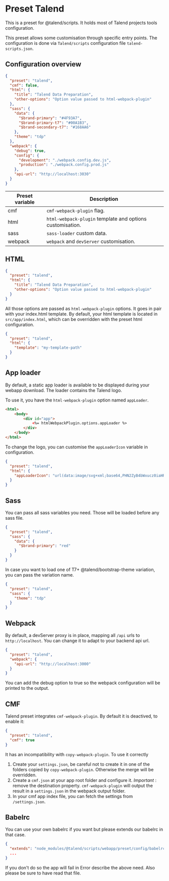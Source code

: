 # Preset Talend

This is a preset for @talend/scripts. It holds most of Talend projects tools configuration.

This preset allows some customisation through specific entry points. The configuration is done via `Talend/scripts` configuration file `talend-scripts.json`.

## Configuration overview

```json
{
  "preset": "talend",
  "cmf": false,
  "html": {
    "title": "Talend Data Preparation",
    "other-options": "Option value passed to html-webpack-plugin"
  },
  "sass": {
    "data": {
      "$brand-primary": "#4F93A7",
      "$brand-primary-t7": "#00A1B3",
      "$brand-secondary-t7": "#168AA6"
    },
    "theme": "tdp"
  },
  "webpack": {
    "debug": true,
    "config": {
      "development": "./webpack.config.dev.js",
      "production": "./webpack.config.prod.js"
    },
    "api-url": "http://localhost:3030"
  }
}
```

| Preset variable | Description |
|---|---|
| cmf | `cmf-webpack-plugin` flag. |
| html | `html-webpack-plugin` template and options customisation. |
| sass | `sass-loader` custom data. |
| webpack | `webpack` and `devServer` customisation. |

## HTML

```json
{
  "preset": "talend",
  "html": {
    "title": "Talend Data Preparation",
    "other-options": "Option value passed to html-webpack-plugin"
  }
}
```

All those options are passed as `html-webpack-plugin` options. It goes in pair with your index.html template.
By default, your html template is located in `src/app/index.html`, which can be overridden with the preset html configuration.

```json
{
  "preset": "talend",
  "html": {
    "template": "my-template-path"
  }
}
```

## App loader

By default, a static app loader is available to be displayed during your webapp download. The loader contains the Talend logo.

To use it, you have the `html-webpack-plugin` option named `appLoader`.

```html
<html>
    <body>
        <div id="app">
            <%= htmlWebpackPlugin.options.appLoader %>
        </div>
    </body>
</html>
```

To change the logo, you can customise the `appLoaderIcon` variable in configuration.

```json
{
  "preset": "talend",
  "html": {
    "appLoaderIcon": "url(data:image/svg+xml;base64,PHN2ZyB4bWxucz0iaHR0cDov+"
  }
}
```

## Sass

You can pass all sass variables you need. Those will be loaded before any sass file.

```json
{
  "preset": "talend",
  "sass": {
    "data": {
      "$brand-primary": "red"
    }
  }
}
```

In case you want to load one of T7+ @talend/bootstrap-theme variation, you can pass the variation name.

```json
{
  "preset": "talend",
  "sass": {
    "theme": "tdp"
  }
}
```

## Webpack

By default, a devServer proxy is in place, mapping all `/api` urls to `http://localhost`. You can change it to adapt to your backend api url.

```json
{
  "preset": "talend",
  "webpack": {
    "api-url": "http://localhost:3000"
  }
}
```

You can add the debug option to true so the webpack configuration will be printed to the output.

## CMF

Talend preset integrates `cmf-webpack-plugin`. By default it is deactived, to enable it:

```json
{
  "preset": "talend",
  "cmf": true
}
```

It has an incompatibility with `copy-webpack-plugin`. To use it correctly

1. Create your `settings.json`, be careful not to create it in one of the folders copied by `copy-webpack-plugin`. Otherwise the merge will be overridden.
2. Create a `cmf.json` at your app root folder and configure it. *Important* : remove the destination property. `cmf-webpack-plugin` will output the result in a `settings.json` in the webpack output folder.
3. In your cmf app index file, you can fetch the settings from `/settings.json`.

## Babelrc

You can use your own babelrc if you want but please extends our babelrc in that case.

```json
{
  "extends": "node_modules/@talend/scripts/webapp/preset/config/babelrc.json",
  ...
}
```

If you don't do so the app will fail in Error describe the above need.
Also please be sure to have read that file.
